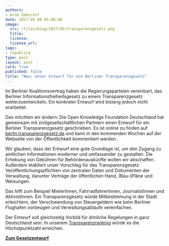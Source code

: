 ```yaml
---
authors:
- Arne Semsrott
date: 2017-05-08 05:00:00
image:
  src: /files/blog/2017/05/transparenzgesetz.png
  title: 
  license:
  license_url:
tags:
- republica
type: post
layout: post
card: true
published: false
title: "Neu: Unser Entwurf für ein Berliner Transparenzgesetz"
---
```


Im Berliner Koalitionsvertrag haben die Regierungsparteien vereinbart, das Berliner Informationsfreiheitsgesetz zu einem Transparenzgesetz weiterzuentwickeln. Ein konkreter Entwurf wird bislang jedoch nicht erarbeitet.

Das möchten wir ändern: Die Open Knowledge Foundation Deutschland hat gemeinsam mit zivilgesellschaftlichen Partnern einen Entwurf für ein Berliner Transparenzgesetz geschrieben. Es ist online zu finden auf [berlin.transparenzgesetz.de](https://berlin.transparenzgesetz.de/) und kann in den kommenden Wochen auf der Webseite von der Öffentlichkeit kommentiert werden.

Wir glauben, dass der Entwurf eine gute Grundlage ist, um den Zugang zu amtlichen Informationen moderner und umfassender zu gestalten. Die Erhebung von Gebühren für Behördenauskünfte wollen wir abschaffen. Außerdem etabliert unser Vorschlag für das Transparenzgesetz Veröffentlichungspflichten von zentralen Daten und Dokumenten der Verwaltung, darunter Verträge der öffentlichen Hand, (Bau-)Pläne und Weisungen. 

Das hilft zum Beispiel MieterInnen, FahrradfahrerInnen, JournalistInnen und AktivistInnen. Ein Transparenzgesetz würde Mitbestimmung in der Stadt erleichtern, der Verschwendung von Steuergeldern wie beim Berliner Flughafen vorbeugen und Verwaltungsabläufe vereinfachen.

Der Entwurf soll gleichzeitig Vorbild für ähnliche Regelungen in ganz Deutschland sein. In unserem [Transparenzranking](https://transparenzranking.de/) würde es die Höchstpunktzahl erreichen.

**[Zum Gesetzentwurf](https://berlin.transparenzgesetz.de/2017/05/07/transparenzgesetz/)**

